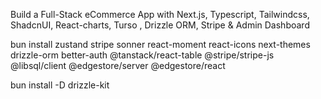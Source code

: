 Build a Full-Stack eCommerce App with Next.js, Typescript, Tailwindcss, ShadcnUI, React-charts, Turso , Drizzle ORM, Stripe & Admin Dashboard

bun install zustand stripe sonner react-moment react-icons next-themes drizzle-orm better-auth @tanstack/react-table @stripe/stripe-js @libsql/client @edgestore/server @edgestore/react

bun install -D drizzle-kit
